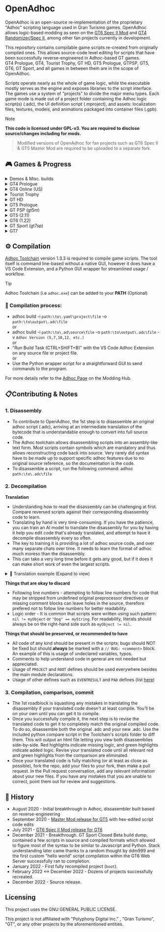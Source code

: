 
# OpenAdhoc
OpenAdhoc is an open-source re-implementation of the proprietary "Adhoc" scripting language used in Gran Turismo games. OpenAdhoc allows logic-based modding as seen on the [GT6 Spec II Mod](https://www.gtplanet.net/forum/threads/beta6-gt6-spec-ii-mod.399796/) and [GT4 Randomizer/Spec II](https://twitter.com/TheAdmiester/status/1658179881186779144), among other fan projects currently in development.

This repository contains compilable game scripts re-created from originally compiled ones. This allows source-code level editing for scripts that have been successfully reverse-engineered in Adhoc-based GT games.<br>
GT4 Prologue, GT4, Tourist Trophy, GT HD, GT5 Prologue, GTPSP, GT5, GT6, GT Sport, and all games in between them are in the scope of OpenAdhoc.<br>

Scripts operate nearly as the whole of game logic, while the executable mostly serves as the engine and exposes libraries to the script interface.
The games use a system of "projects" to divide the major menu types. Each game mode is made out of a project folder containing the Adhoc logic script(s) (.adc), the UI definition script (.mproject), and assets: localization files, textures, models, and animations packaged into container files (.gpb).

> [!NOTE]  
**This code is licensed under GPL-v3. You are required to disclose source/changes including for mods.**
>
> Modified versions of OpenAdhoc for fan projects such as GT6 Spec II & GT5 Master Mod are required to be uploaded to a separate fork.

## 🎮 Games & Progress

<details>
  <summary> Demos & Misc. builds </summary>

  <blockquote>

  <details>

  <summary> GT4 Prologue Era </summary>
  
  <blockquote>

  <details>

  <summary> GT4 Prologue Subaru Version </summary>
  
  <blockquote>

No progress.

  </blockquote></details>

  <details>

  <summary> GT4 Prologue E3 2003 </summary>
  
  <blockquote>

No progress.

  </blockquote></details>

  <details>

  <summary> GT4 Prius Trial Version </summary>
  
  <blockquote>

No progress.

  </blockquote></details>

  <details>

  <summary> GT Special Edition 2004 Geneva Edition </summary>
  
  <blockquote>

No progress.

  </blockquote></details>

  <details>

  <summary> GT Special Edition 2004 Toyota Demo </summary>
  
  <blockquote>

No progress.

  </blockquote></details>

  </blockquote></details>

  <details><summary> GT4 Era </summary><blockquote>
  <details>

  <summary> GT4 E3 2004 </summary>
  
  <blockquote>

No progress.

  </blockquote></details>

  <details>

  <summary> GT4 BMW 1 Series Virtual Drive </summary>
  
  <blockquote>

No progress.

  </blockquote></details>

  <details>

  <summary> GT4 Tokyo Game Show 2004 </summary>
  
  <blockquote>

No progress.

  </blockquote></details>

  <details>

  <summary> GT4 First Preview </summary>
  
  <blockquote>

No progress.

  </blockquote></details>

  <details>

  <summary> GT4 - Mazda MX-5 Edition Demo </summary>
  
  <blockquote>

No progress.

  </blockquote></details>
  </blockquote></details>

  <details>
  <summary> Tourist Trophy Era </summary>
  <blockquote>

  <details>

  <summary> Tourist Trophy Store Demo </summary>
  
  <blockquote>

No progress.

  </blockquote></details>

  </blockquote>
  </details>

  <details>
  <summary> GT HD Era </summary>
  <blockquote>

 <details>

  <summary> GT HD E3 2006 </summary>
  
  <blockquote>

No progress.

  </blockquote></details>

  <details>

  <summary> GT HD Tokyo Game Show 2006 </summary>
  
  <blockquote>

No progress.

  </blockquote></details>

  <details>

  <summary> GT HD Premium Subaru Impreza Rally Car '99 </summary>
  
  <blockquote>

No progress.

  </blockquote></details>

  <details>

  <summary> GT HD Le Mans 2007 </summary>
  
  <blockquote>

No progress.

  </blockquote></details>

  <details>

  <summary> GT HD Nissan Xanavi Nismo Z </summary>
  
  <blockquote>

No progress.

  </blockquote></details>

  <details>

  <summary> GT HD "Wedding Version" </summary>
  
  <blockquote>

No progress.

  </blockquote></details>
  </blockquote>
  </details>

  <details>
  <summary> GT5 Prologue Era </summary>
  <blockquote>

  <details>

  <summary> GT5P Games Convention 2007 </summary>
  
  <blockquote>

No progress.

  </blockquote></details>

  <details>

  <summary> GT5P Tokyo Games Show 2007 </summary>
  
  <blockquote>

No progress.

  </blockquote></details>

  <details>

  <summary> GT5P Tokyo Motor Show 2007 </summary>
  
  <blockquote>

No progress.

  </blockquote></details>

  <details>

  <summary> GT5P Free Trial Version </summary>
  
  <blockquote>

No progress.

  </blockquote></details>

  <details>

  <summary> GT5P Spec-I (December '07 JP release) </summary>
  
  <blockquote>

No progress.

  </blockquote></details>

  <details>

  <summary> GT5P Spec II Nürburgring Special Edition 2008 </summary>
  
  <blockquote>

No progress.

  </blockquote></details>

  <details>

  <summary> GT5P Games Convention 2008 </summary>
  
  <blockquote>

No progress.

  </blockquote></details>

  <details>

  <summary> GT5P Special Event Version GT by Citroën </summary>
  
  <blockquote>

No progress.

  </blockquote></details>

  <details>

  <summary> GT5P DOME S102 '08 </summary>
  
  <blockquote>

No progress.

  </blockquote></details>

  <details>

  <summary> GT5P Le Mans Special Edition '09 </summary>
  
  <blockquote>

No progress.

  </blockquote></details>
  
  </blockquote>
  </details>

  <details>
  <summary> GT PSP Era </summary>
  <blockquote>
    
  <details>

  <summary> GT PSP E3 2009 </summary>
  
  <blockquote>

No progress.

  </blockquote></details>

  <details>

  <summary> GT PSP E3 2009 </summary>
  
  <blockquote>

No progress.

  </blockquote></details>

  <details>

  <summary> GT PSP Gamescom 2009 </summary>
  
  <blockquote>

No progress.

  </blockquote></details>

  <details>

  <summary> GT PSP Tokyo Games Show 2009 </summary>
  
  <blockquote>

No progress.

  </blockquote></details>
  
  </blockquote>
  </details>

  <details>
  <summary> GT5 Era </summary>
  <blockquote>

  <details>

  <summary> GT5 Gamescom 2009 </summary>
  
  <blockquote>

No progress.

  </blockquote></details>

  <details>

  <summary> GT5 Tokyo Games Show 2009 </summary>
  
  <blockquote>

No progress.

  </blockquote></details>

  <details>

  <summary> GT5 Tokyo Motor Show 2009 </summary>
  
  <blockquote>

No progress.

  </blockquote></details>

  <details>

  <summary> GT5 Time Trial Challenge </summary>
  
  <blockquote>

No progress.

  </blockquote></details>

  <details>

  <summary> GT5 CES Demo </summary>
  
  <blockquote>

No progress.

  </blockquote></details>

  <details>

  <summary> GT5 SLS Demo </summary>
  
  <blockquote>

No progress.

  </blockquote></details>

  <details>

  <summary> GT5 Nür 2010 Demo </summary>
  
  <blockquote>

No progress.

  </blockquote></details>

  <details>

  <summary> GT5 24 Heures du Mans Demo </summary>
  
  <blockquote>

No progress.

  </blockquote></details>

  <details>

  <summary> GT5 E3 2010 Demo </summary>
  
  <blockquote>

No progress.

  </blockquote></details>

  <details>

  <summary> GT5 Kiosk Demo </summary>
  
  <blockquote>

No progress.

  </blockquote></details>

  <details>

  <summary> GT5 Gamescom 2010 </summary>
  
  <blockquote>

No progress.

  </blockquote></details>

  <details>

  <summary> GT5 Tokyo Games Show 2010 </summary>
  
  <blockquote>

No progress.

  </blockquote></details>

  <details>

  <summary> GT5 QA Build </summary>
  
  <blockquote>

No progress.

  </blockquote></details>

  <details>

  <summary> GT Academy 2012 </summary>
  
  <blockquote>

No progress.

  </blockquote></details>
  
  </blockquote>
  </details>

  <details>
  <summary> GT6 Era </summary>
  <blockquote>

  <details>

  <summary> GT Academy 2013 </summary>
  
  <blockquote>

No progress.

  </blockquote></details>

  <details>

  <summary> GT E3 2013 </summary>
  
  <blockquote>

No progress.

  </blockquote></details>

  <details>

  <summary> GT6 Gamescom 2013 </summary>
  
  <blockquote>

No progress.

  </blockquote></details>

  <details>

  <summary> GT6 Tokyo Games Show 2013 </summary>
  
  <blockquote>

No progress.

  </blockquote></details>

  <details>

  <summary> GT6 Toyota S-FR Build </summary>
  
  <blockquote>

No progress.

  </blockquote></details>
  
  </blockquote>
  </details>

  <details>
  <summary> GT Sport Era </summary>
  <blockquote>

  <details>

  <summary> GT Sport E3 2016 </summary>
  
  <blockquote>

No progress.

  </blockquote></details>

  <details>

  <summary> GT Sport Gamescom 2016 </summary>
  
  <blockquote>

No progress.

  </blockquote></details>

  <details>

  <summary> GT Sport Essen Motorshow Demo </summary>
  
  <blockquote>

No progress.

  </blockquote></details>

  <details>

  <summary> GT Sport Closed Beta Test Version </summary>
  
  <blockquote>

No progress.

  </blockquote></details>

  <details>

  <summary> GT Sport Open Beta </summary>
  
  <blockquote>

No progress.

  </blockquote></details>

  <details>

  <summary> GT Sport MEGAWEB GR ZONE </summary>
  
  <blockquote>

No progress.

  </blockquote></details>

  <details>

  <summary> GT Sport TGS2017 VR Support </summary>
  
  <blockquote>

No progress.

  </blockquote></details>
  
  </blockquote>
  </details>

  </blockquote>

</details>

<details>
  <summary>GT4 Prologue</summary>

### GT4 Prologue
Adhoc Version: 5<br>
There are 11 projects.<br>
No progress has been made currently.
  
|          Name          | Completed |                                     Purpose                                      | 
|------------------------|-----------|----------------------------------------------------------------------------------|
| language               |    ❌️     |                                                                                  |
| memcard                |    ❌️     |                                                                                  |
| option                 |    ❌️     |                                                                                  |
| option2                |    ❌️     |                                                                                  |
| prize                  |    ❌️     |                                                                                  |
| prologue               |    ❌️     |                                                                                  |
| prologue_arcade        |    ❌️     |                                                                                  |
| prologue_opening       |    ❌️     |                                                                                  |
| quick                  |    ❌️     |                                                                                  |
| quick-arcade           |    ❌️     |                                                                                  |
| GT4Application         |    ❌️    | Initializer and Config Script loader / re-loader                                  |

</details>

<details>
  <summary>GT4 Online (US)</summary>

### GT4 Online (US)
Adhoc Version: 7 (v5-7 compatible)<br>
28 of 29 projects are completed and can be compiled.<br>
There are 2 collections of shared scripts (share and quick-share) that multiple projects use.<br>
There are 10 leftover projects from GT4P and GT4 that are not relevant.
  
|          Name          | Completed |                                     Purpose                                      | 
|------------------------|-----------|----------------------------------------------------------------------------------|
| arcade                 |    ✔️    | Arcade mode and all of its sub-menus                                             |
| boot                   |    ✔️    | Bootup, Language select, new game setup, initial intro movie                     |
| cursor                 |    ✔️    | Sets up cursor and dialog boxes                                                  |
| demo_movie             |    ✔️    | Intro when idle at main menu, and any movie that plays after completing event    |
| eyetoy                 |    ✔️    | Handles unlocking Nike Car when scanning GT Shirt with the Eyetoy accessory      |
| gtmode                 |    ✔️    | Gran Turismo Mode and all of its sub-menus                                       |
| labomode               |    ✔️    | Photo lab, Replay Theater, Load & Save Replay, Delete Replay/Film/Photo          |
| logger                 |    ✔️    | Replay Analyzer menu, accessed from various Pre-Race menus                       |
| message                |    ✔️    | Online mode message menu                                                         |
| network (GT4 Online)   |    ✔️    | Network Connection and Online mode login                                         |
| network (GT4 Retail)   |    ✔️    | Network Connection for LAN Battle mode. Returns to arcade project once established. Also contains some unused menu pages |
| online (GT4 Online)    |    ❌️    | Online mode                                                                      |
| option                 |    ✔️    | Game Options                                                                     |
| photo_save             |    ✔️    | Photo preview and save for Photo Drive                                           |
| photo_shoot            |    ✔️    | Photo mode camera menu, photo preview and save for Photo Travel                  |
| print                  |    ✔️    | Print menu, accessed from Photo Lab                                              |
| quick-arcade           |    ✔️    | Arcade mode Single Race Pre-Race menu                                            |
| quick-championship     |    ✔️    | GT Mode Championship Pre-Race menu                                               |
| quick-event            |    ✔️    | GT Mode Single Race, Practice, and Family Cup Pre-Race menu                      |
| quick-freerun          |    ✔️    | GT Mode Photo Drive Pre-Race menu                                                |
| quick-license          |    ✔️    | GT Mode License test Pre-Race menu                                               |
| quick-mission          |    ✔️    | GT Mode Mission Pre-Race menu                                                    |
| quick-mt               |    ✔️    | GT Mode Power & Speed Pre-Race menu                                              |
| quick-online           |    ✔️    | Online Mode Pre-Race menu                                                        |
| quick-practice         |    ✔️    | GT Mode Track Meet Pre-Race menu                                                 |
| quick-tt               |    ✔️    | Arcade Mode Time Trial Pre-Race menu                                             |
| setting                |    ✔️    | Car Setting menu and all of its sub-menus (Change parts and tuning sliders)      |
| slide                  |    ✔️    | Slideshow mode                                                                   |
| GT4Application         |    ✔️    | Initializer and Config Script loader / re-loader                                 |
| --------               | ----     | ---- Stub projects: ----                                                         |
| event                  |    ✔️    | Unused project that appears to be a mode used on demo setups for public events. Seems non-functional. |
| ranking                |    ✔️    | Online leaderboards, accessed from Event project                                 |
| message (GT4 Retail)   |    ✔️    | Message handler for the stub Online mode. (Compilable if GT4O_US_BETA define is absent in the YAML) |)
| online (GT4 Retail)    |    ✔️    | An earlier and unused implementation of online mode, works similarly to GT4 Online's version |
| language               |    ✔️    | Leftover from GT4P's language select. Contains more language options, appears to be a dev version |
| list_box               |    ✔️    | Leftover from GT4P's Save/Delete Replay menu. Possibly contains framework for an unused save icon customizer |
| memcard                |    ✔️    | GT4P leftover                                                                    |
| option2                |    ✔️    | GT4P leftover                                                                    |
| option3                |    ✔️    | GT4P leftover                                                                    |
| quick                  |    ✔️    | GT4P leftover                                                                    |

</details>

<details>
  <summary>Tourist Trophy</summary>

### Tourist Trophy
Adhoc Version: 7<br>
  There are 22 projects.<br>
  There are 2 collections of shared scripts (share and quick-share) that multiple projects use.<br>
  No progress has been made currently.

|          Name          | Completed |                                     Purpose                                      | 
|------------------------|-----------|----------------------------------------------------------------------------------|
| arcade                 |    ❌️    | Arcade mode and all of its sub-menus                                             |
| bestshot               |    ❌️    |                                                                                  |
| boot                   |    ❌️    | Bootup, new game setup, initial intro movie                                      |
| cursor                 |    ❌️    | Sets up cursor and dialog boxes                                                  |
| demo_movie             |    ❌️    | Intro when idle at main menu, and any movie that plays after completing event    |
| labomode               |    ❌️    | Photo lab, Replay Theater, Load & Save Replay, Delete Replay/Film/Photo          |
| option                 |    ❌️    | Game Options                                                                     |
| photo_save             |    ❌️    | Photo mode                                                                       |
| print                  |    ❌️    |                                                                                  |
| quick-arcade           |    ❌️    |                                                                                  |
| quick-challenge        |    ❌️    |                                                                                  |
| quick-championship     |    ❌️    |                                                                                  |
| quick-event            |    ❌️    |                                                                                  |
| quick-freerun          |    ❌️    |                                                                                  |
| quick-license          |    ❌️    |                                                                                  |
| quick-photo            |    ❌️    |                                                                                  |
| quick-practice         |    ❌️    |                                                                                  |
| quick-tt               |    ❌️    |                                                                                  |
| setting                |    ❌️    | Bike Setting menu and all of its sub-menus (Change parts and tuning sliders)     |
| slide                  |    ❌️    | Slideshow mode                                                                   |
| ttmode                 |    ❌️    | Tourist Trophy mode and all of its sub-menus                                     |
| GT4Application         |    ❌️    | Initializer and Config Script loader / re-loader                                 |
</details>

<details>
  <summary>GT HD</summary>

### GT HD
  Adhoc Version: 10 (v8-10 compatible)<br>
  There are 7 projects.<br>
  There are 2 collections of shared scripts (share and quick-share) that multiple projects use.<br>
  No progress has been made currently.

|          Name          | Completed |                                     Purpose                                      |
|------------------------|-----------|----------------------------------------------------------------------------------|
| boot                   |    ❌️    |                                                                                  |
| cursor                 |    ❌️    |                                                                                  |
| demo_movie             |    ❌️    |                                                                                  |
| option                 |    ❌️    |                                                                                  |
| quick-arcade           |    ❌️    |                                                                                  |
| trial                  |    ❌️    |                                                                                  |
| GT4Application         |    ❌️    | Initializer and Config Script loader / re-loader                                 |
</details>

<details>
  <summary>GT5 Prologue</summary>

### GT5 Prologue
  Adhoc Version: 10<br>
  No progress has been made currently.
</details>

<details>
  <summary>GT PSP (gt5m)</summary>

### GT PSP (gt5m)
  Adhoc Version: 12<br>
  All projects and scripts fully reversed by pez2k ✔️<br>
  Adhoc code is identical for all regions and revisions.
</details>

<details>
  <summary>GT5 (2.11)</summary>
  
### GT5
Adhoc Version: 12<br>
GT5 2.11 is prefered over 2.17 due to 2.12<->2.17 having no extra content, and mainly patches exploits/server use and other minor things.

|          Name          | Completed |                                     Purpose                                      | 
|------------------------|-----------|----------------------------------------------------------------------------------|
| main                   |    ✔️    | Initial Bootstrap & Utils before `boot`                                          |
| arcade                 |    ✔️    | Arcade Mode                                                                      |
| academy                |    ❌    | N/A                                                                              |
| boot                   |    ✔️    | Boot Project (logic is in bootstrap scripts)                                     |
| concept                |    ❌    | N/A                                                                              |
| config                 |    ❌    | N/A                                                                              |
| cursor                 |    ❌    | N/A                                                                              |
| demo_movie             |    ❌    | N/A                                                                              |
| dialog                 |    ❌    | N/A                                                                              |
| gps_replay             |    ❌    | N/A                                                                              |
| gtauto                 |    ❌    | N/A                                                                              |
| gtmode                 |    ❌    | N/A                                                                              |
| gttop                  |    ✔️    | Main Menu                                                                        |
| gttv                   |    ❌    | N/A                                                                              |
| gttv2                  |    ❌    | N/A                                                                              |
| leavedemo              |    ❌    | N/A                                                                              |
| manual                 |    ❌    | N/A                                                                              |
| multimonitor           |    ❌    | N/A                                                                              |
| museum                 |    ❌    | N/A                                                                              |
| news                   |    ❌    | N/A                                                                              |
| online                 |    ❌    | N/A                                                                              |
| online_bspec           |    ❌    | N/A                                                                              |
| option                 |    ❌    | N/A                                                                              |
| photo                  |    ❌    | N/A                                                                              |
| play_movie             |    ❌    | N/A                                                                              |
| race                   |    ❌    | N/A                                                                              |
| race_*                 |    ❌    | N/A                                                                              |
| ranking                |    ❌    | N/A                                                                              |
| rcvtst                 |    ❌    | N/A                                                                              |
| setting                |    ❌    | N/A                                                                              |
| ui_kit                 |    ❌    | N/A                                                                              |
| user_profile           |    ❌    | N/A                                                                              |
| user_profile_driver    |    ❌    | N/A                                                                              |

---

</details>

<details>
  <summary>GT6 (1.22)</summary>
  
### GT6
  Adhoc Version: 12<br>
  26 of 49 projects are completed and can be compiled
  
|          Name          | Completed |                                     Purpose                                      | 
|------------------------|-----------|----------------------------------------------------------------------------------|
| main                   |    ✔️    | Initial Bootstrap & Utils before `boot`                                          |
| arcade                 |    ✔️    | Arcade Mode                                                                      |
| boot                   |    ✔️    | Boot Process handling (Game Start to main project i.e `gtmode` or `dev_runviewer`|
| config                 |    ✔️    | Game Save Nodes Creation                                                         |
| community              |    ✔️    | Community/Online Features Menu (Clubs, TimeLine, Bbs, etc)                       |
| cursor                 |    ✔️    | Cursor handling & Top Menu                                                       |
| datalogger             |    ❌    | Car Data Logger Menu                                                             |
| dev_design_work        |    ✔️    | UI Showcasing (1.00)                                                             |
| dev_runviewer          |    ✔️    | Developer Tools                                                                  |
| dev_sound              |    ✔️    | Sound Engineering Develop Tools                                                  |
| dev_test_sequence      |    ❌    | Unknown Dev Tools                                                                |
| develop                |    ✔️    | Cheat/QA Menu for `gtmode`                                                       |
| dialog                 |    ❌    | UI Components for Dialogs                                                        |
| event_setting          |    ❌    | Settings Menu for Editing Lobby Options                                          |
| garage                 |    ✔️    | Garage Manager                                                                   |
| gps_replay             |    ❌    | GPS Replay                                                                       |
| gtmode                 |    ✔️    | GT Mode. Everything before loading into an event/race.                           |
| gtauto                 |    ✔️    | GT Auto                                                                          |
| gttv                   |    ❌    | Stub Leftover from GT5                                                           |
| leavedemo              |    ✔️    | Idle demonstration project                                                       |
| manual                 |    ✔️    | Manual Menu & Credits                                                            |
| multimonitor           |    ✔️    | Multimonitor Handler Project                                                     |
| option                 |    ✔️    | Game Settings Menu                                                               |
| photo                  |    ✔️    | Photo Mode Handler                                                               |
| play_movie             |    ✔️    | Intro Movie Player Project                                                       |
| race                   |    ✔️    | Main Race Project & Base                                                         |
| race_arcade_style      |    ❌    | Sierra Time Rally game mode plugin                                               |
| race_course_edit       |    ❌    | Custom Track Test & Uploader game mode plugin                                    |
| race_drag              |    ❌    | Left-over Drag game mode plugin                                                  |
| race_drift             |    ❌    | Drift game mode plugin                                                           |
| race_freerun           |    ✔️    | Free-Run game mode plugin                                                        |
| race_license           |    ✔️    | License game mode plugin                                                         |
| race_mission           |    ✔️    | Mission game mode plugin                                                         |
| race_online_drift      |    ❌    | Seasonal Drift Event game mode plugin                                            |
| race_online_event      |    ❌    | Online Quickmatch Event game mode plugin                                         |
| race_online_room       |    ✔️    | Online Lobby game mode plugin                                                    |
| race_online_single     |    ❌    | Seasonal Event game mode plugin                                                  |
| race_online_timeattack |    ❌    | Seasonal Time Trial game mode plugin                                             |
| race_single            |    ❌    | Event game mode plugin                                                           |
| race_split             |    ❌    | Split-Screen game mode plugin                                                    |
| race_tutorial          |    ❌    | Tutorial game mode plugin                                                        |
| race_timeattack        |    ✔️    | Time Trial game mode plugin                                                      |
| ranking                |    ❌    | Rankings/Leaderboard Handler Project                                             |
| setting                |    ❌    | Car Parameters/Tuning Menu                                                       |
| ui_kit                 |    ✔️    | Generic UI Components Project                                                    |
| ui_kit_sub             |    ❌    | Unknown                                                                          |
| vision_gt              |    ❌    | Vision GT Menu                                                                   |
</details>

<details>
  <summary>GT Sport (gt7sp)</summary>

### GT Sport (gt7sp)
  Adhoc Version: 12<br>
  Only the boot project (1.00) reversed.
</details>

<details>
  <summary>GT7</summary>

### GT7

  Out of scope. GT7 no longer uses Adhoc language and instead uses Swift (custom parser & compiler) which is then compiled to adhoc bytecode.
  <br>

> [!NOTE]
> Original bugs are left as is. You can find any the have been identified with the `// BUG` comments.
</details>

## ⚙️ Compilation

[Adhoc Toolchain](https://github.com/Nenkai/GTAdhocToolchain) version 1.3.3 is required to compile game scripts. 
The tool itself is command line-based without a native GUI, however it does have a VS Code Extension, and a Python GUI wrapper for streamlined usage / workflow.
> [!TIP]
Adhoc Toolchain (i.e `adhoc.exe`) can be added to your **PATH** (Optional)

### 🔧 Compilation process:
* adhoc build -i `path:\to\.yaml\project\file` -o `path:\to\output\.adc\file`<br>
or<br>
* adhoc build -i `path:\to\.ad\source\file` -o `path:\to\output\.adc\file` -v `Adhoc Version (5,7,10,12, etc.)`<br>
or<br>
* "Run Build Task (CTRL+SHIFT+B)" with the VS Code Adhoc Extension on any source file or project file.<br>
or<br>
* Use the Python wrapper script for a straightforward GUI to send commands to the program.

For more details refer to the [Adhoc Page](https://nenkai.github.io/gt-modding-hub/concepts/adhoc/adhoc/) on the Modding Hub.

## 📋Contributing & Notes

### 1. Disassembly
* To contribute to OpenAdhoc, the 1st step is to disassemble an original adhoc script (.adc), arriving at an intermediate translation of the bytecode that is understandable enough to convert into full source code.
* The Adhoc toolchain allows disassembling scripts into an assembly-like text form. Most scripts contain symbols which are mandatory and thus allows reconstructing code back into source. Very rarely did syntax have to be made up to support specific adhoc features due to no original source reference, so the documentation is the code.
* To disassemble a script, run the following command: adhoc `path:\to\.adc\file`<br>

### 2. Decompilation
**Translation**<br>
* Understanding how to read the disassembly can be challenging at first. Compare reversed scripts against their corresponding disassembly code to learn.
* Translating by hand is very time-consuming. If you have the patience, you can train an AI model to translate the disassembly for you by having it help you edit code that's already translated,
and attempt to have it decompile disassembly every so often.
* The key to training it is providing a lot of adhoc source code, and over many separate chats over time. It needs to learn the format of adhoc much moreso than the disassembly.
* This can take a very long time before it gets any good, but if it does it can make short work of even the largest scripts.<br>
<details>
  <summary> 📝 Translation example (Expand to view)</summary>

  Disassembly:<br>
  
1A4E| 118| 30| `FUNCTION_DEFINE - onActivate(context)`<br>
// *FUNCTION_DEFINE means we are beginning a new function. we write function onActivate(context) {*<br>
`> Instruction Count: 43 (1A7F)`<br>
`> Stack Size: 6 - Variable Heap Size: 7 - Variable Heap Size Static: =Variable Heap Size`<br>
1A87| 109|  0| VARIABLE_PUSH: Slide,slide,`Slide::slide`, Static:2<br>
// *The 1st piece of relevant code is Slide::slide*<br>
// *making this the start of the 1st line of code inside this function.*<br>
1AB0| 109|  1| EVAL<br>
1AB5| 109|  2| ATTRIBUTE_PUSH: `isPlaying`<br>
// *attributes are represented by period `.` so now we have Slide::slide.isPlaying*<br>
1AC5| 109|  3| EVAL<br>
1ACA| 109|  4| `CALL: ArgCount=0`<br>
// *we now know there's arguments with CALL: ArgCount. In this case it's 0 so we will now have Slide::slide.isPlaying()*<br>
1AD3| 109|  5| EVAL<br>
1AD8| 109|  6| UNARY_OPERATOR: ! (`!`)<br>
// *We don't know how this is used quite yet, for now we hold onto that*<br>
1AE0| 109|  7| `JUMP_IF_FALSE: Jump To Func Ins 39`<br>
// *Now we know. Jump if false is a standard if() statement. So now our 1st line of code is complete: if (!Slide::slide.isPlaying()) {*<br>
  1AE9| 110|  8| NOP<br>
  1AEE| 111|  9| VARIABLE_PUSH: main,sound,`main::sound`, Static:3<br>
  // *Now inside the if statement, our 2nd line of code begins. So far we have main::sound*<br>
  1B15| 111| 10| EVAL<br>
  1B1A| 111| 11| `ATTRIBUTE_PUSH: play`<br>
  // *attribute for main::sound, now we have main::sound.play*<br>
  1B25| 111| 12| EVAL<br>
  1B2A| 111| 13| STRING_CONST: `ok`<br>
  // *A string! these are represented by quotes `""`. For now we don't know how this is used. Save for later.*<br>
  1B33| 111| 14| `CALL: ArgCount=1`<br>
  // *With the argument here we now know: main::sound.play("ok")*<br>
  1B3C| 111| 15| EVAL<br>
  1B41| 111| 16| POP_OLD<br>
  // *POP_OLDs incidcate the end for a line of code, so the 2nd line is done<br>
  // *and since it isn't an if or a switch case, we finish it off with semicolon: main::sound.play("ok");*<br>
  1B46| 112| 17| VARIABLE_PUSH: Slide,slide,`Slide::slide`, Static:2<br>
  // *Now on the 3rd line starting with Slide::slide*<br>
  1B6F| 112| 18| EVAL<br>
  1B74| 112| 19| `ATTRIBUTE_PUSH: doPlay`<br>
  // *Now we have Slide::slide.doPlay*<br>
  1B81| 112| 20| EVAL<br>
  1B86| 112| 21| `CALL: ArgCount=0`<br>
  // *Now we have Slide::slide.doPlay()<br>
  1B8F| 112| 22| EVAL<br>
  1B94| 112| 23| POP_OLD<br>
  // *Cap it off with semicolon: Slide::slide.doPlay();*<br>
  1B99| 113| 24| VARIABLE_PUSH: sensitive,`sensitive`, Static:4<br>
  // *4th line: sensitive*<br>
  1BBC| 113| 25| EVAL<br>
  1BC1| 113| 26| `CALL: ArgCount=0`<br>
  // *Now we have sensitive()*<br>
  1BCA| 113| 27| EVAL<br>
  1BCF| 113| 28| POP_OLD<br>
  // *Confirms the end of line 4, cap it off with semicolon<br>
  1BD4| 114| 29| VARIABLE_PUSH: SlideRoot,`SlideRoot`, Static:5<br>
  // *5th line: SlideRoot*<br>
  1BF7| 114| 30| EVAL<br>
  1BFC| 114| 31| `ATTRIBUTE_PUSH: setFocus`<br>
  // *Now we have SlideRoot.setFocus*<br>
  1C0B| 114| 32| EVAL<br>
  1C10| 114| 33| VARIABLE_PUSH: Stop,`Stop`, Static:6<br>
  // *Don't know what to do with `Stop` just yet*<br>
  1C29| 114| 34| EVAL<br>
  1C2E| 114| 35| `CALL: ArgCount=1`<br>
  // *Now we do: SlideRoot.setFocus(Stop)<br>
  1C37| 114| 36| EVAL<br>
  1C3C| 114| 37| POP_OLD<br>
  // *Cap it off with semicolon*<br>
  1C41| 115| 38| NOP<br>
  // *As per the jump instruction from earlier, we have now exited the if statement and need to cap it off with the other end of the curly bracket }.*<br>
  `1C46| 117| 39| INT_CONST: 2 (0x02)`<br>
  `1C4F| 117| 40| POP_OLD`<br>
  `1C54| 117| 41| SET_STATE_OLD: State=RETURN (1)`<br>
  // *This particular bundle of code means we are returning something specific. In this case*<br>
  // *we are returning 2 (`return 2;`) however the correct interpretation is EVENTRESULT type 2,*<br>
  // *which is EVENTRESULT_FILTER. so the correct translation is `return EVENTRESULT_FILTER;`.*<br>
  // *This is commonly seen on functions that involve canceling things and going backward.*<br>
  `1C5A| 118| 42| SET_STATE_OLD: State=RETURN (1)`<br>
  // *The compiler automatically handles the final return on any function, so these are not written.*<br>

Translated:<br>
```
function onActivate(context)
{
    if (!Slide::slide.isPlaying())
    {
        main::sound.play("ok");
        Slide::slide.doPlay();
        sensitive();
        SlideRoot.setFocus(Stop);
    }

    return EVENTRESULT_FILTER;
}
```
--- End Translation Example ---
</details>

**Things that are okay to discard**
* Following line numbers - attempting to follow line numbers for code that may be stripped from undefined original preprocessor directives or missing comment blocks can leave holes in the source, therefore prefered not to follow line numbers for better readability.
* Logic order - It is common that scripts were written using such pattern: `nil != myObject` or `"Dog" == myString`. For readability, literals should always be on the right-hand side such as `myObject != nil`.

**Things that should be preserved, or recommended to have**
* All code of any kind should be present in the scripts; bugs should NOT be fixed but should **always** be marked with a `// BUG: <comment>` block. An example of this is usage of undeclared variables, typos.
* Comments to help understand code in general are not needed but appreciated.
* Usage of `PROJECT` and `ROOT` defines should be used everywhere besides the main module declarations.
* Usage of other defines such as `EVENTRESULT` and `PAD` defines (list [here](https://github.com/Nenkai/GTAdhocToolchain/wiki/Builtin-Macros))

### 3. Compilation, comparison, commit
* The 1st roadblock is squashing any mistakes in translating the disassembly if your translated code doesn't at least compile. You'll be on your own until you can get it to compile.
* Once you successfully compile it, the next step is to revise the translated code to get it to completely match the original compiled code. To do so, disassemble both the original .adc and your new .adc.
Use the included python compare script in the Toolchain's scripts folder to diff them. This will output an html file letting you view both disassemblies side-by-side.
Red highlights indicate missing logic, and green highlights indicate added logic. Revise your translated code until all relevant red and green highlights from the comparison are eliminated.
* Once your translated code is fully matching (or at least as close as possible), fork the repo, add your files to your fork, then make a pull request. In the Pull request conversation, add any relevant information
about your new files. If you have any mistakes that you are unable to correct, point them out for review and suggestions.

## 📜 History
* August 2020 - Initial breakthrough in Adhoc, dissasembler built based on reverse-engineering
* September 2020 - [Master Mod release for GT5](https://www.gtplanet.net/forum/threads/1-8-0-gt5-master-mod.395844/) with hex-edited script code edits
* July 2021 - [GT6 Spec II Mod release for GT6](https://www.gtplanet.net/forum/threads/beta6-gt6-spec-ii-mod.399796/)
* December 2021 - Breakthrough. GT Sport Closed Beta build dump, contained a few scripts in source and compiled formats which allowed to figure most of the syntax to be similar to Javascript and Python. Stack understanding later came thanks to a random thought by ddm999 and the first custom "hello world" script compilation within the GT6 Web Server successfully ran to completion.
* January 2022 - First fully recompiled project (`boot`).
* February 2022 <-> December 2022 - Dozens of projects successfully recreated.
* December 2022 - Source release.

## Licensing
This project uses the GNU GENERAL PUBLIC LICENSE.

This project is not affiliated with "Polyphony Digital Inc." , "Gran Turismo", "GT", or any other projects by the aforementioned entities.
